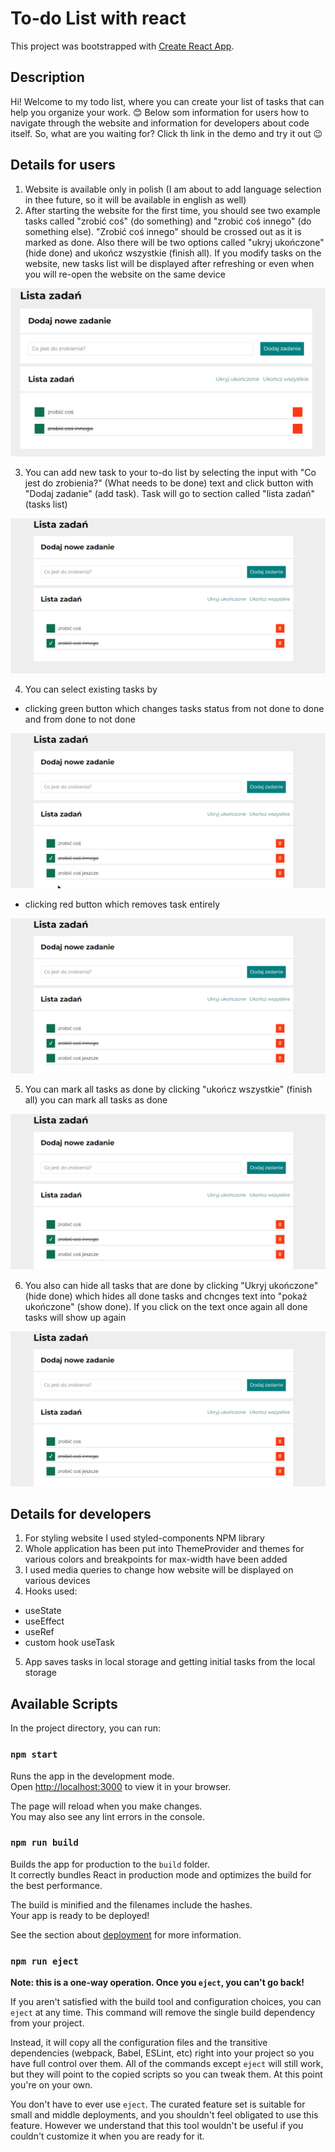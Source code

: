 # To-do List with react

This project was bootstrapped with [Create React App](https://github.com/facebook/create-react-app).

## Description
Hi! Welcome to my todo list, where you can create your list of tasks that can help you organize your work. 😊 Below som information for users how to navigate through the website and information for developers about code itself. So, what are you waiting for? Click th link in the demo and try it out 😉

## Details for users
1. Website is available only in polish (I am about to add language selection in thee future, so it will be available in english as well)
2. After starting the website for the first time, you should see two example tasks called "zrobić coś" (do something) and "zrobić coś innego" (do something else). "Zrobić coś innego" should be crossed out as it is marked as done. Also there will be two options called "ukryj ukończone" (hide done) and ukończ wszystkie (finish all). If you modify tasks on the website, new tasks list will be displayed after refreshing or even when you will re-open the website on the same device

<img src="for_readme/startingTasks.png">

3. You can add new task to your to-do list by selecting the input with "Co jest do zrobienia?" (What needs to be done) text and click button with "Dodaj zadanie" (add task). Task will go to section called "lista zadań" (tasks list)

<img src="for_readme/addNewTaskAnimation.gif">

4. You can select existing tasks by
- clicking green button which changes tasks status from not done to done and from done to not done

<img src="for_readme/toggleDoneAnimation.gif"> 

- clicking red button which removes task entirely

<img src="for_readme/deleteTaskAnimation.gif">

5. You can mark all tasks as done by clicking "ukończ wszystkie" (finish all) you can mark all tasks as done

<img src="for_readme/markAllDone.gif">

6. You also can hide all tasks that are done by clicking "Ukryj ukończone" (hide done) which hides all done tasks and chcnges text into "pokaż ukończone" (show done). If you click on the text once again all done tasks will show up again

<img src="for_readme/toggleDisplayDone.gif">

## Details for developers

1. For styling website I used styled-components NPM library
2. Whole application has been put into ThemeProvider and themes for various colors and breakpoints for max-width have been added 
3. I used media queries to change how website will be displayed on various devices
4. Hooks used:
- useState
- useEffect
- useRef
- custom hook useTask
5. App saves tasks in local storage and getting initial tasks from the local storage 

## Available Scripts

In the project directory, you can run:

### `npm start`

Runs the app in the development mode.\
Open [http://localhost:3000](http://localhost:3000) to view it in your browser.

The page will reload when you make changes.\
You may also see any lint errors in the console.

### `npm run build`

Builds the app for production to the `build` folder.\
It correctly bundles React in production mode and optimizes the build for the best performance.

The build is minified and the filenames include the hashes.\
Your app is ready to be deployed!

See the section about [deployment](https://facebook.github.io/create-react-app/docs/deployment) for more information.

### `npm run eject`

**Note: this is a one-way operation. Once you `eject`, you can't go back!**

If you aren't satisfied with the build tool and configuration choices, you can `eject` at any time. This command will remove the single build dependency from your project.

Instead, it will copy all the configuration files and the transitive dependencies (webpack, Babel, ESLint, etc) right into your project so you have full control over them. All of the commands except `eject` will still work, but they will point to the copied scripts so you can tweak them. At this point you're on your own.

You don't have to ever use `eject`. The curated feature set is suitable for small and middle deployments, and you shouldn't feel obligated to use this feature. However we understand that this tool wouldn't be useful if you couldn't customize it when you are ready for it.